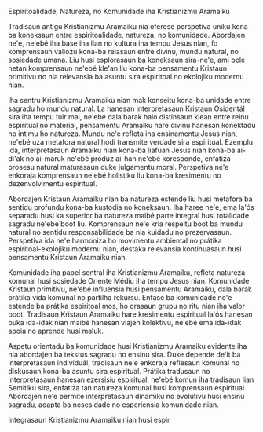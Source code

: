 Espiritoalidade, Natureza, no Komunidade iha Kristianizmu Aramaiku

Tradisaun antigu Kristianizmu Aramaiku nia oferese perspetiva uniku kona-ba koneksaun entre espiritoalidade, natureza, no komunidade. Abordajen ne'e, ne'ebé iha base iha lian no kultura iha tempu Jesus nian, fo komprensaun valiozu kona-ba relasaun entre divinu, mundu natural, no sosiedade umana. Liu husi esplorasaun ba koneksaun sira-ne'e, ami bele hetan komprensaun ne'ebé kle'an liu kona-ba pensamentu Kristaun primitivu no nia relevansia ba asuntu sira espiritoal no ekolojiku modernu nian.

Iha sentru Kristianizmu Aramaiku nian mak konseitu kona-ba unidade entre sagradu ho mundu natural. La hanesan interpretasaun Kristaun Osidentál sira iha tempu tuir mai, ne'ebé dala barak halo distinsaun klean entre reinu espiritual no material, pensamentu Aramaiku hare divinu hanesan konektadu ho intimu ho natureza. Mundu ne'e refleta iha ensinamentu Jesus nian, ne'ebé uza metafora natural hodi transmite verdade sira espiritual. Ezemplu ida, interpretasaun Aramaiku nian kona-ba liafuan Jesus nian kona-ba ai-di'ak no ai-maruk ne'ebé produz ai-han ne'ebé koresponde, enfatiza prosesu natural maturasaun duke julgamentu moral. Perspetiva ne'e enkoraja komprensaun ne'ebé holistiku liu kona-ba kresimentu no dezenvolvimentu espiritual.

Abordajen Kristaun Aramaiku nian ba natureza estende liu husi metafora ba sentidu profundu kona-ba kustodia no koneksaun. Iha haree ne'e, ema la'ós separadu husi ka superior ba natureza maibé parte integral husi totalidade sagradu ne'ebé boot liu. Komprensaun ne'e kria respeitu boot ba mundu natural no sentidu responsabilidade ba nia kuidadu no prezervasaun. Perspetiva ida ne'e harmoniza ho movimentu ambiental no prátika espiritoal-ekolojiku modernu nian, destaka relevansia kontinuasaun husi pensamentu Kristaun Aramaiku nian.

Komunidade iha papel sentral iha Kristianizmu Aramaiku, refleta natureza komunal husi sosiedade Oriente Médiu iha tempu Jesus nian. Komunidade Kristaun primitivu, ne'ebé influensia husi pensamentu Aramaiku, dala barak prátika vida komunal no partilha rekursu. Enfase ba komunidade ne'e estende ba prátika espiritoal mos, ho orasaun grupu no ritu nian iha valor boot. Tradisaun Kristaun Aramaiku hare kresimentu espiritual la'ós hanesan buka ida-idak nian maibé hanesan viajen kolektivu, ne'ebé ema ida-idak apoia no aprende husi maluk.

Aspetu orientadu ba komunidade husi Kristianizmu Aramaiku evidente iha nia abordajen ba tekstus sagradu no ensinu sira. Duke depende de'it ba interpretasaun individuál, tradisaun ne'e enkoraja reflesaun komunal no diskusaun kona-ba asuntu sira espiritual. Prátika tradusaun no interpretasaun hanesan ezersisiu espiritual, ne'ebé komun iha tradisaun lian Semitiku sira, enfatiza tan natureza komunal husi komprensaun espiritual. Abordajen ne'e permite interpretasaun dinamiku no evolutivu husi ensinu sagradu, adapta ba nesesidade no esperiensia komunidade nian.

Integrasaun Kristianizmu Aramaiku nian husi espir